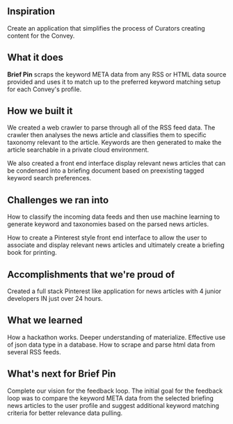 ## Inspiration
Create an application that simplifies the process of Curators creating content for the Convey.

## What it does
**Brief Pin** scraps the keyword META data from any RSS or HTML data source provided and uses it to match up to the preferred keyword matching setup for each Convey's profile.  

## How we built it
We created a web crawler to parse through all of the RSS feed data.  The crawler then analyses the news article and classifies them to specific taxonomy relevant to the article.  Keywords are then generated to make the article searchable in a private cloud environment.      

We also created a front end interface display relevant news articles that can be condensed into a briefing document based on preexisting tagged keyword search preferences.

## Challenges we ran into
How to classify the incoming data feeds and then use machine learning to generate keyword and taxonomies based on the parsed news articles.

How to create a Pinterest style front end interface to allow the user to associate and display relevant news articles and ultimately create a briefing book for printing.

## Accomplishments that we're proud of
Created a full stack Pinterest like application for news articles with 4 junior developers IN just over 24 hours.


## What we learned
How a hackathon works.
Deeper understanding of materialize.
Effective use of json data type in a database.
How to scrape and parse html data from several RSS feeds.

## What's next for **Brief Pin**
Complete our vision for the feedback loop.  The initial goal for the feedback loop was to compare the keyword META data from the selected briefing news articles to the user profile and suggest additional keyword matching criteria for better relevance data pulling.
